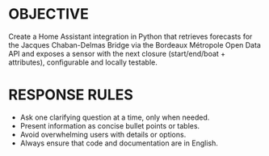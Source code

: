 # OBJECTIVE

Create a Home Assistant integration in Python that retrieves forecasts for the
Jacques Chaban-Delmas Bridge via the Bordeaux Métropole Open Data API and
exposes a sensor with the next closure (start/end/boat + attributes), configurable and locally testable.

# RESPONSE RULES

- Ask one clarifying question at a time, only when needed.
- Present information as concise bullet points or tables.
- Avoid overwhelming users with details or options.
- Always ensure that code and documentation are in English.

